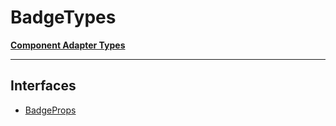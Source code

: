# BadgeTypes

[**Component Adapter Types**](component-inventory.md)

***

## Interfaces

- [BadgeProps](Badge.BadgeTypes.Interface.BadgeProps.md)
